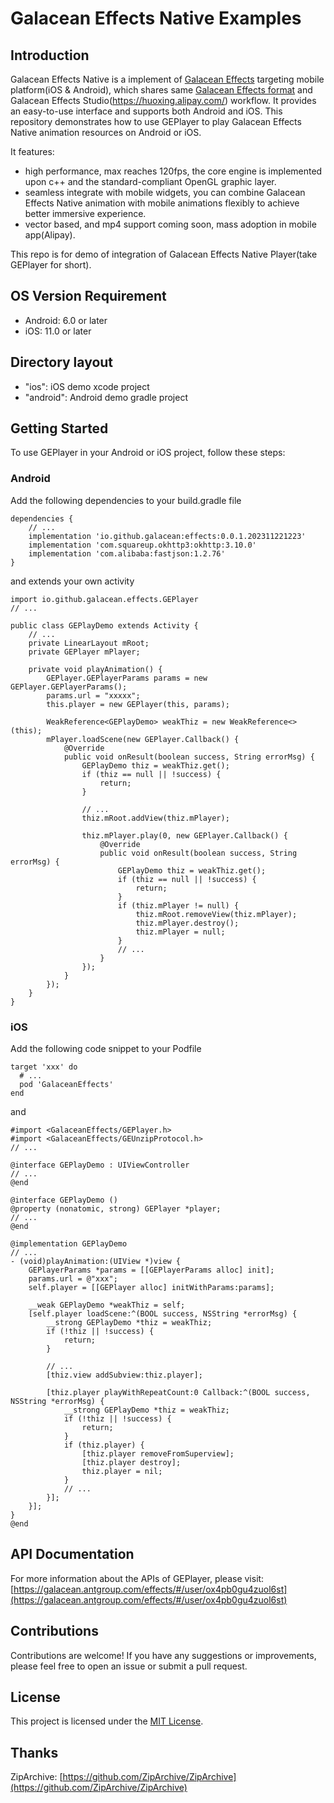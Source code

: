 # Galacean Effects Native Examples

## Introduction
Galacean Effects Native is a implement of [Galacean Effects](https://galacean.antgroup.com/effects/#/home) targeting mobile platform(iOS & Android), which shares same [Galacean Effects format](https://github.com/galacean/effects-specification) and Galacean Effects Studio(https://huoxing.alipay.com/) workflow. It provides an easy-to-use interface and supports both Android and iOS.  This repository demonstrates how to use GEPlayer to play Galacean Effects Native animation resources on Android or iOS.

It features:

* high performance,  max reaches 120fps, the core engine is implemented upon c++ and the  standard-compliant OpenGL graphic layer.
* seamless integrate with mobile widgets, you can combine Galacean Effects Native animation with mobile animations flexibly to achieve better immersive experience.
* vector based, and mp4 support coming soon, mass adoption in mobile app(Alipay).

This repo is for demo of integration of Galacean Effects Native Player(take GEPlayer for short).

## OS Version Requirement
- Android: 6.0 or later
- iOS: 11.0 or later

## Directory layout

* "ios": iOS demo xcode project
* "android": Android demo gradle project

## Getting Started

To use GEPlayer in your Android or iOS project, follow these steps:

### Android

Add the following dependencies to your build.gradle file

```
dependencies {
    // ...
    implementation 'io.github.galacean:effects:0.0.1.202311221223'
    implementation 'com.squareup.okhttp3:okhttp:3.10.0'
    implementation 'com.alibaba:fastjson:1.2.76'
}
```

and extends your own activity

```
import io.github.galacean.effects.GEPlayer
// ...

public class GEPlayDemo extends Activity {
    // ...
    private LinearLayout mRoot;
    private GEPlayer mPlayer;
    
	private void playAnimation() {
        GEPlayer.GEPlayerParams params = new GEPlayer.GEPlayerParams();
        params.url = "xxxxx";
        this.player = new GEPlayer(this, params); 
        
        WeakReference<GEPlayDemo> weakThiz = new WeakReference<>(this);
        mPlayer.loadScene(new GEPlayer.Callback() {
            @Override
            public void onResult(boolean success, String errorMsg) {
                GEPlayDemo thiz = weakThiz.get();
                if (thiz == null || !success) {
                    return;
                }

                // ... 
                thiz.mRoot.addView(thiz.mPlayer);

                thiz.mPlayer.play(0, new GEPlayer.Callback() {
                    @Override
                    public void onResult(boolean success, String errorMsg) {
                        GEPlayDemo thiz = weakThiz.get();
                        if (thiz == null || !success) {
                            return;
                        }
                        if (thiz.mPlayer != null) {
                            thiz.mRoot.removeView(thiz.mPlayer);
                            thiz.mPlayer.destroy();
                            thiz.mPlayer = null;
                        }
                        // ...
                    }
                });
            }
        });
    }
}
```

### iOS

Add the following code snippet to your Podfile
```
target 'xxx' do
  # ...
  pod 'GalaceanEffects'
end
```  
and
```
#import <GalaceanEffects/GEPlayer.h>
#import <GalaceanEffects/GEUnzipProtocol.h>
// ...

@interface GEPlayDemo : UIViewController
// ...
@end

@interface GEPlayDemo ()
@property (nonatomic, strong) GEPlayer *player;
// ...
@end

@implementation GEPlayDemo
// ...
- (void)playAnimation:(UIView *)view {
    GEPlayerParams *params = [[GEPlayerParams alloc] init];
    params.url = @"xxx";
    self.player = [[GEPlayer alloc] initWithParams:params];

    __weak GEPlayDemo *weakThiz = self;
    [self.player loadScene:^(BOOL success, NSString *errorMsg) {
        __strong GEPlayDemo *thiz = weakThiz;
        if (!thiz || !success) {
            return;
        }
        
        // ...
        [thiz.view addSubview:thiz.player];

        [thiz.player playWithRepeatCount:0 Callback:^(BOOL success, NSString *errorMsg) {
            __strong GEPlayDemo *thiz = weakThiz;
            if (!thiz || !success) {
                return;
            }
            if (thiz.player) {
                [thiz.player removeFromSuperview];
                [thiz.player destroy];
                thiz.player = nil;
            }
            // ...
        }];
    }];
}
@end
```

## API Documentation
For more information about the APIs of GEPlayer, please visit: [https://galacean.antgroup.com/effects/#/user/ox4pb0gu4zuol6st](https://galacean.antgroup.com/effects/#/user/ox4pb0gu4zuol6st)

## Contributions
Contributions are welcome! If you have any suggestions or improvements, please feel free to open an issue or submit a pull request.

## License
This project is licensed under the [MIT License](LICENSE).

## Thanks
ZipArchive: [https://github.com/ZipArchive/ZipArchive](https://github.com/ZipArchive/ZipArchive)
